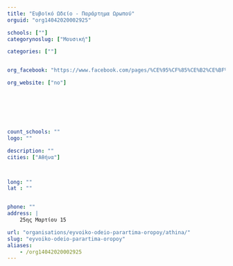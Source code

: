 ```yaml
---
title: "Ευβοϊκό Ωδείο - Παράρτημα Ωρωπού"
orguid: "org14042020002925"

schools: [""]
categorynoslug: ["Μουσική"]

categories: [""]


org_facebook: "https://www.facebook.com/pages/%CE%95%CF%85%CE%B2%CE%BF%CF%8A%CE%BA%CF%8C-%CE%A9%CE%B4%CE%B5%CE%B9%CE%BF-%CE%A9%CF%81%CF%89%CF%80%CE%BF%CF%8D/336138413067811"

org_website: ["no"]







count_schools: ""
logo: ""

description: ""
cities: ["Αθήνα"]



long: ""
lat : ""


phone: ""
address: |
    25ης Μαρτίου 15

url: "organisations/eyvoiko-odeio-parartima-oropoy/athina/"
slug: "eyvoiko-odeio-parartima-oropoy"
aliases:
    - /org14042020002925
---
```



